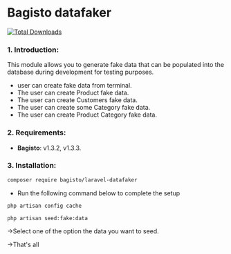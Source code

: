 # Bagisto datafaker
[![Total Downloads](https://img.shields.io/packagist/dt/bagisto/laravel-datafaker.svg?style=flat-square)](https://packagist.org/packages/bagisto/laravel-datafaker)

### 1. Introduction:

This module allows you to generate fake data that can be populated into the database during development for testing purposes.  

* user can create fake data from terminal.
* The user can create Product fake data.
* The user can create Customers fake data.
* The user can create some Category fake data.
* The user can create Product Category fake data.

### 2. Requirements:

* **Bagisto**: v1.3.2, v1.3.3.

### 3. Installation:

```sh
composer require bagisto/laravel-datafaker
```

* Run the following command below to complete the setup

```sh
php artisan config cache
```
```sh
php artisan seed:fake:data
```
->Select one of the option the data you want to seed.

->That's all 